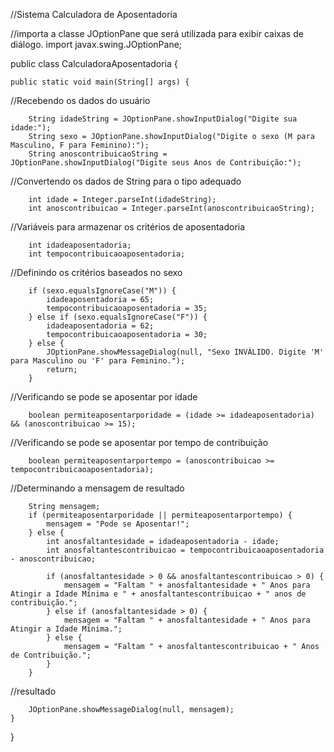 //Sistema Calculadora de Aposentadoria


//importa a classe JOptionPane que será utilizada para exibir caixas de diálogo.
import javax.swing.JOptionPane;

public class CalculadoraAposentadoria {

    public static void main(String[] args) {
    
//Recebendo os dados do usuário

        String idadeString = JOptionPane.showInputDialog("Digite sua idade:");
        String sexo = JOptionPane.showInputDialog("Digite o sexo (M para Masculino, F para Feminino):");
        String anoscontribuicaoString = JOptionPane.showInputDialog("Digite seus Anos de Contribuição:");

//Convertendo os dados de String para o tipo adequado

        int idade = Integer.parseInt(idadeString);
        int anoscontribuicao = Integer.parseInt(anoscontribuicaoString);

//Variáveis para armazenar os critérios de aposentadoria

        int idadeaposentadoria;
        int tempocontribuicaoaposentadoria;

//Definindo os critérios baseados no sexo

        if (sexo.equalsIgnoreCase("M")) {
            idadeaposentadoria = 65;
            tempocontribuicaoaposentadoria = 35;
        } else if (sexo.equalsIgnoreCase("F")) {
            idadeaposentadoria = 62;
            tempocontribuicaoaposentadoria = 30;
        } else {
            JOptionPane.showMessageDialog(null, "Sexo INVÁLIDO. Digite 'M' para Masculino ou 'F' para Feminino.");
            return;
        }

//Verificando se pode se aposentar por idade

        boolean permiteaposentarporidade = (idade >= idadeaposentadoria) && (anoscontribuicao >= 15);

//Verificando se pode se aposentar por tempo de contribuição

        boolean permiteaposentarportempo = (anoscontribuicao >= tempocontribuicaoaposentadoria);

//Determinando a mensagem de resultado

        String mensagem;
        if (permiteaposentarporidade || permiteaposentarportempo) {
            mensagem = "Pode se Aposentar!";
        } else {
            int anosfaltantesidade = idadeaposentadoria - idade;
            int anosfaltantescontribuicao = tempocontribuicaoaposentadoria - anoscontribuicao;

            if (anosfaltantesidade > 0 && anosfaltantescontribuicao > 0) {
                mensagem = "Faltam " + anosfaltantesidade + " Anos para Atingir a Idade Mínima e " + anosfaltantescontribuicao + " anos de contribuição.";
            } else if (anosfaltantesidade > 0) {
                mensagem = "Faltam " + anosfaltantesidade + " Anos para Atingir a Idade Mínima.";
            } else {
                mensagem = "Faltam " + anosfaltantescontribuicao + " Anos de Contribuição.";
            }
        }

//resultado

        JOptionPane.showMessageDialog(null, mensagem);
    }
}